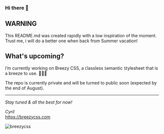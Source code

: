 ### Hi there 👋

## WARNING<br>
This README.md was created rapidly with a low inspiration of the moment.<br>
Trust me, i will do a better one when back from Summer vacation!

## What's upcoming?
I’m currently working on Breezy CSS, a <code>C</code>lassless <code>S</code>emantic <code>S</code>tylesheet that is a breeze to use. 🍿🍿🍿

The repo is currently private and will be turned to public soon (expected by the end of August).

<hr>
<em>Stay tuned & all the best for now!


Cyril</em><br>https://breezycss.com

![breezycss](https://github.com/cyrezdev/cyrezdev/assets/2385058/92c63274-d836-4e85-8a89-488d1b82534f)

<!--
**cyrezdev/cyrezdev** is a ✨ _special_ ✨ repository because its `README.md` (this file) appears on your GitHub profile.

Here are some ideas to get you started:

- 🔭 I’m currently working on ...
- 🌱 I’m currently learning ...
- 👯 I’m looking to collaborate on ...
- 🤔 I’m looking for help with ...
- 💬 Ask me about ...
- 📫 How to reach me: ...
- 😄 Pronouns: ...
- ⚡ Fun fact: ...
-->
